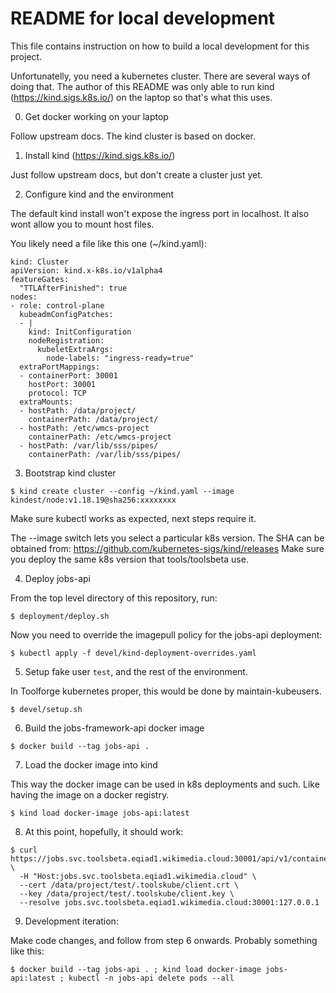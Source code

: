 # README for local development

This file contains instruction on how to build a local development for this project.

Unfortunatelly, you need a kubernetes cluster. There are several ways of doing that. The author of
this README was only able to run kind (https://kind.sigs.k8s.io/) on the laptop so that's what this
uses.

 0) Get docker working on your laptop

  Follow upstream docs. The kind cluster is based on docker.

 1) Install kind (https://kind.sigs.k8s.io/)

  Just follow upstream docs, but don't create a cluster just yet.

 2) Configure kind and the environment

  The default kind install won't expose the ingress port in localhost. It also wont allow you
  to mount host files.

  You likely need a file like this one (~/kind.yaml):

```
kind: Cluster
apiVersion: kind.x-k8s.io/v1alpha4
featureGates:
  "TTLAfterFinished": true
nodes:
- role: control-plane
  kubeadmConfigPatches:
  - |
    kind: InitConfiguration
    nodeRegistration:
      kubeletExtraArgs:
        node-labels: "ingress-ready=true"
  extraPortMappings:
  - containerPort: 30001
    hostPort: 30001
    protocol: TCP
  extraMounts:
  - hostPath: /data/project/
    containerPath: /data/project/
  - hostPath: /etc/wmcs-project
    containerPath: /etc/wmcs-project
  - hostPath: /var/lib/sss/pipes/
    containerPath: /var/lib/sss/pipes/
```

 3) Bootstrap kind cluster

```
$ kind create cluster --config ~/kind.yaml --image kindest/node:v1.18.19@sha256:xxxxxxxx
```

  Make sure kubectl works as expected, next steps require it.

  The --image switch lets you select a particular k8s version. The SHA can be obtained from:
  https://github.com/kubernetes-sigs/kind/releases
  Make sure you deploy the same k8s version that tools/toolsbeta use.

 4) Deploy jobs-api

  From the top level directory of this repository, run:

```
$ deployment/deploy.sh
```
  Now you need to override the imagepull policy for the jobs-api deployment:

```
$ kubectl apply -f devel/kind-deployment-overrides.yaml
```

 5) Setup fake user `test`, and the rest of the environment.

  In Toolforge kubernetes proper, this would be done by maintain-kubeusers.

```
$ devel/setup.sh
```

 6) Build the jobs-framework-api docker image

```
$ docker build --tag jobs-api .
```

 7) Load the docker image into kind

  This way the docker image can be used in k8s deployments and such. Like having the image on a
  docker registry.

```
$ kind load docker-image jobs-api:latest
```

 8) At this point, hopefully, it should work:

```
$ curl https://jobs.svc.toolsbeta.eqiad1.wikimedia.cloud:30001/api/v1/containers/ \
  -H "Host:jobs.svc.toolsbeta.eqiad1.wikimedia.cloud" \
  --cert /data/project/test/.toolskube/client.crt \
  --key /data/project/test/.toolskube/client.key \
  --resolve jobs.svc.toolsbeta.eqiad1.wikimedia.cloud:30001:127.0.0.1
```

 9) Development iteration:

 Make code changes, and follow from step 6 onwards. Probably something like this:

```
$ docker build --tag jobs-api . ; kind load docker-image jobs-api:latest ; kubectl -n jobs-api delete pods --all
```
